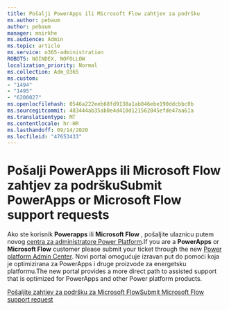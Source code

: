 ```yaml
---
title: Pošalji PowerApps ili Microsoft Flow zahtjev za podršku
ms.author: pebaum
author: pebaum
manager: mnirkhe
ms.audience: Admin
ms.topic: article
ms.service: o365-administration
ROBOTS: NOINDEX, NOFOLLOW
localization_priority: Normal
ms.collection: Adm_O365
ms.custom:
- "1494"
- "1495"
- "6200027"
ms.openlocfilehash: 0546a222eeb68fd9138a1ab846ebe190ddcbbc0b
ms.sourcegitcommit: 483444ab35ab0e4d410d121562045efde47aa61a
ms.translationtype: MT
ms.contentlocale: hr-HR
ms.lasthandoff: 09/14/2020
ms.locfileid: "47653433"
---
```

# <a name="submit-powerapps-or-microsoft-flow-support-requests"></a><span data-ttu-id="e562f-102">Pošalji PowerApps ili Microsoft Flow zahtjev za podršku</span><span class="sxs-lookup"><span data-stu-id="e562f-102">Submit PowerApps or Microsoft Flow support requests</span></span>

<span data-ttu-id="e562f-103">Ako ste korisnik **Powerapps** ili **Microsoft Flow** , pošaljite ulaznicu putem novog [centra za administratore Power Platform](https://admin.powerplatform.microsoft.com/support?newTicket&product=15819).</span><span class="sxs-lookup"><span data-stu-id="e562f-103">If you are a **PowerApps** or **Microsoft Flow** customer please submit your ticket through the new [Power platform Admin Center](https://admin.powerplatform.microsoft.com/support?newTicket&product=15819).</span></span> <span data-ttu-id="e562f-104">Novi portal omogućuje izravan put do pomoći koja je optimizirana za PowerApps i druge proizvode za energetsku platformu.</span><span class="sxs-lookup"><span data-stu-id="e562f-104">The new portal provides a more direct path to assisted support that is optimized for PowerApps and other Power platform products.</span></span>

[<span data-ttu-id="e562f-105">Pošaljite zahtjev za podršku za Microsoft Flow</span><span class="sxs-lookup"><span data-stu-id="e562f-105">Submit Microsoft Flow support request</span></span>](https://admin.powerplatform.microsoft.com/support?newTicket&product=Flow)